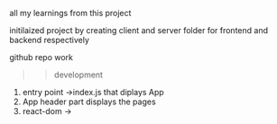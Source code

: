 all my learnings from this project 

initilaized project by creating client and server folder for frontend and backend respectively

github repo work

>>development

1. entry point ->index.js that diplays App
2. App header part displays the pages
3. react-dom ->